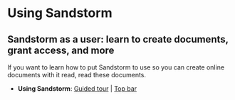 # Using Sandstorm

## Sandstorm as a user: learn to create documents, grant access, and more

If you want to learn how to put Sandstorm to use so you can create
online documents with it read, read these documents.

* **Using Sandstorm**: [Guided tour](guided-tour.md) | [Top bar](using/top-bar.md)

<!--
Not written yet:

* **Installing & upgrading apps**: [The Sandstorm app list](user/app-list.md)
-->
